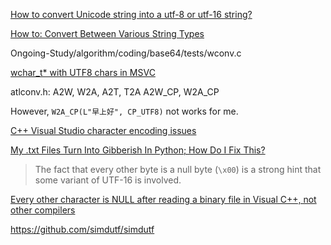 [How to convert Unicode string into a utf-8 or utf-16 string?](https://stackoverflow.com/questions/280347/how-to-convert-unicode-string-into-a-utf-8-or-utf-16-string)

[How to: Convert Between Various String Types](https://docs.microsoft.com/en-us/cpp/text/how-to-convert-between-various-string-types?view=vs-2019)

Ongoing-Study/algorithm/coding/base64/tests/wconv.c

[wchar_t* with UTF8 chars in MSVC](https://stackoverflow.com/questions/45449346/wchar-t-with-utf8-chars-in-msvc)

atlconv.h:
A2W, W2A, A2T, T2A
A2W_CP, W2A_CP

However, `W2A_CP(L"早上好", CP_UTF8)` not works for me.

[C++ Visual Studio character encoding issues](https://stackoverflow.com/questions/1857668/c-visual-studio-character-encoding-issues)

[My .txt Files Turn Into Gibberish In Python; How Do I Fix This?](https://stackoverflow.com/questions/51463467/my-txt-files-turn-into-gibberish-in-python-how-do-i-fix-this)

> The fact that every other byte is a null byte (`\x00`) is a strong hint that some variant of UTF-16 is involved.

[Every other character is NULL after reading a binary file in Visual C++, not other compilers](https://stackoverflow.com/questions/20688956/every-other-character-is-null-after-reading-a-binary-file-in-visual-c-not-oth)

https://github.com/simdutf/simdutf